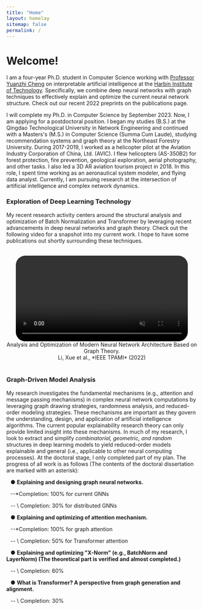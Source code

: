 ```yaml
---
title: "Home"
layout: homelay
sitemap: false
permalink: /
---
```


<style>
code {padding: 6px 8px; font-size: 90%;}
</style>

# Welcome!

I am a four-year Ph.D. student in Computer Science working with [Professor Yuanzhi Cheng](https://www.researchgate.net/scientific-contributions/Yuanzhi-Cheng-57525128) on interpretable artificial intelligence at the [Harbin Institute of Technology](http://en.hitsz.edu.cn/). Specifically, we combine deep neural networks with graph techniques to effectively explain and optimize the current neural network structure. Check out our recent 2022 preprints on the publications page.

I will complete my Ph.D. in Computer Science by September 2023. Now, I am applying for a postdoctoral position. I began my studies (B.S.) at the Qingdao Technological University in Network Engineering and continued with a Masters's (M.S.) in Computer Science (Summa Cum Laude), studying recommendation systems and graph theory at the Northeast Forestry University. During 2017-2019, I worked as a helicopter pilot at the Aviation Industry Corporation of China, Ltd. (AVIC). I flew helicopters (AS-350B2) for forest protection, fire prevention, geological exploration, aerial photography, and other tasks. I also led a 3D AR aviation tourism project in 2018. In this role, I spent time working as an aeronautical system modeler, and flying data analyst. Currently, I am pursuing research at the intersection of artificial intelligence and complex network dynamics.

### Exploration of Deep Learning Technology

My recent research activity centers around the structural analysis and optimization of Batch Normalization and Transformer by leveraging recent advancements in deep neural networks and graph theory. Check out the following video for a snapshot into my current work. I hope to have some publications out shortly surrounding these techniques.

<br/>

<div class="row" style="text-align:center">
<video controls autoplay muted loop width="90%" style="display:inline-block; border-radius: 25px; border:0px solid #FFF;">
  <source src="{{ site.url }}{{ site.baseurl }}/images/videos/My_Scene.mp4" type="video/mp4">
  Your browser does not support the video tag.
</video>
  Analysis and Optimization of Modern Neural Network Architecture Based on Graph Theory.
<br/>
Li, Xue et al., *IEEE TPAMI* (2022)
</div>

<br/>

### Graph-Driven Model Analysis

My research investigates the fundamental mechanisms (e.g., attention and message passing mechanisms) in complex neural network computations by leveraging graph drawing strategies, randomness analysis, and reduced-order modeling strategies. These mechanisms are important as they govern the understanding, design, and application of artificial intelligence algorithms. The current popular explainability research theory can only provide limited insight into these mechanisms. In much of my research, I look to extract and simplify *combinatorial, geometric, and random* structures in deep learning models to yield reduced-order models explainable and general (i.e., applicable to other neural computing processes). At the doctoral stage, I only completed part of my plan. The progress of all work is as follows (The contents of the doctoral dissertation are marked with an asterisk):

&#8194;	● **Explaining and designing graph neural networks.**

​		&#8194;--*Completion:  100% for current GNNs

​		&#8194;-- \ Completion:  30% for distributed GNNs

​	&#8194;● **Explaining and optimizing of attention mechanism.**

​        &#8194;--*Completion:  100% for graph attention

​		&#8194;-- \ Completion:  50% for Transformer attention

​	&#8194;● **Explaining and optimizing "X-Norm" (e.g., BatchNorm and LayerNorm)                                                          		(The theoretical part is verified and almost completed.)**

​		&#8194;-- \ Completion:  60%

​	&#8194;● **What is Transformer? A perspective from graph generation and alignment.**

​		&#8194;-- \ Completion:  30%

<br/>
